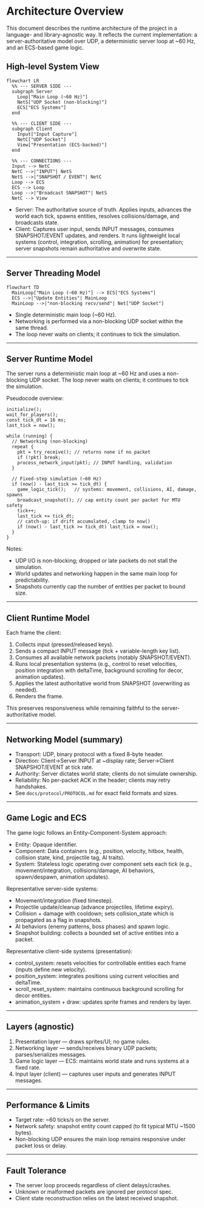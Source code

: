 # Architecture Overview

This document describes the runtime architecture of the project in a language- and library-agnostic way. It reflects the current implementation: a server-authoritative model over UDP, a deterministic server loop at ~60 Hz, and an ECS-based game logic.

## High-level System View

```mermaid
flowchart LR
  %% --- SERVER SIDE ---
  subgraph Server
    Loop["Main Loop (~60 Hz)"]
    NetS["UDP Socket (non-blocking)"]
    ECS["ECS Systems"]
  end

  %% --- CLIENT SIDE ---
  subgraph Client
    Input["Input Capture"]
    NetC["UDP Socket"]
    View["Presentation (ECS-backed)"]
  end

  %% --- CONNECTIONS ---
  Input --> NetC
  NetC -->|"INPUT"| NetS
  NetS -->|"SNAPSHOT / EVENT"| NetC
  Loop --> ECS
  ECS --> Loop
  Loop -->|"Broadcast SNAPSHOT"| NetS
  NetC --> View
```

- Server: The authoritative source of truth. Applies inputs, advances the world each tick, spawns entities, resolves collisions/damage, and broadcasts state.
- Client: Captures user input, sends INPUT messages, consumes SNAPSHOT/EVENT updates, and renders. It runs lightweight local systems (control, integration, scrolling, animation) for presentation; server snapshots remain authoritative and overwrite state.

---

## Server Threading Model

```mermaid
flowchart TD
  MainLoop["Main Loop (~60 Hz)"] --> ECS["ECS Systems"]
  ECS -->|"Update Entities"| MainLoop
  MainLoop -->|"non-blocking recv/send"| Net["UDP Socket"]
```

- Single deterministic main loop (~60 Hz).
- Networking is performed via a non-blocking UDP socket within the same thread.
- The loop never waits on clients; it continues to tick the simulation.

---

## Server Runtime Model

The server runs a deterministic main loop at ~60 Hz and uses a non-blocking UDP socket. The loop never waits on clients; it continues to tick the simulation.

Pseudocode overview:

```
initialize();
wait_for_players();
const tick_dt = 16 ms;
last_tick = now();

while (running) {
  // Networking (non-blocking)
  repeat {
    pkt = try_receive(); // returns none if no packet
    if (!pkt) break;
    process_network_input(pkt); // INPUT handling, validation
  }

  // Fixed-step simulation (~60 Hz)
  if (now() - last_tick >= tick_dt) {
    game_logic_tick();   // systems: movement, collisions, AI, damage, spawns
    broadcast_snapshot(); // cap entity count per packet for MTU safety
    tick++;
    last_tick += tick_dt;
    // catch-up: if drift accumulated, clamp to now()
    if (now() - last_tick >= tick_dt) last_tick = now();
  }
}
```

Notes:
- UDP I/O is non-blocking; dropped or late packets do not stall the simulation.
- World updates and networking happen in the same main loop for predictability.
- Snapshots currently cap the number of entities per packet to bound size.

---

## Client Runtime Model

Each frame the client:
1) Collects input (pressed/released keys).  
2) Sends a compact INPUT message (tick + variable-length key list).  
3) Consumes all available network packets (notably SNAPSHOT/EVENT).  
4) Runs local presentation systems (e.g., control to reset velocities, position integration with deltaTime, background scrolling for decor, animation updates).  
5) Applies the latest authoritative world from SNAPSHOT (overwriting as needed).  
6) Renders the frame.

This preserves responsiveness while remaining faithful to the server-authoritative model.

---

## Networking Model (summary)

- Transport: UDP, binary protocol with a fixed 8-byte header.  
- Direction: Client→Server INPUT at ~display rate; Server→Client SNAPSHOT/EVENT at tick rate.  
- Authority: Server dictates world state; clients do not simulate ownership.  
- Reliability: No per-packet ACK in the header; clients may retry handshakes.  
- See `docs/protocol/PROTOCOL.md` for exact field formats and sizes.

---

## Game Logic and ECS

The game logic follows an Entity-Component-System approach:

- Entity: Opaque identifier.  
- Component: Data containers (e.g., position, velocity, hitbox, health, collision state, kind, projectile tag, AI traits).  
- System: Stateless logic operating over component sets each tick (e.g., movement/integration, collisions/damage, AI behaviors, spawn/despawn, animation updates).

Representative server-side systems:
- Movement/integration (fixed timestep).  
- Projectile update/cleanup (advance projectiles, lifetime expiry).  
- Collision + damage with cooldown; sets collision_state which is propagated as a flag in snapshots.  
- AI behaviors (enemy patterns, boss phases) and spawn logic.  
- Snapshot building: collects a bounded set of active entities into a packet.

Representative client-side systems (presentation):
- control_system: resets velocities for controllable entities each frame (inputs define new velocity).  
- position_system: integrates positions using current velocities and deltaTime.  
- scroll_reset_system: maintains continuous background scrolling for decor entities.  
- animation_system + draw: updates sprite frames and renders by layer.

---

## Layers (agnostic)

1) Presentation layer — draws sprites/UI; no game rules.  
2) Networking layer — sends/receives binary UDP packets; parses/serializes messages.  
3) Game logic layer — ECS: maintains world state and runs systems at a fixed rate.  
4) Input layer (client) — captures user inputs and generates INPUT messages.

---

## Performance & Limits

- Target rate: ~60 ticks/s on the server.  
- Network safety: snapshot entity count capped (to fit typical MTU ~1500 bytes).  
- Non-blocking UDP ensures the main loop remains responsive under packet loss or delay.

---

## Fault Tolerance

- The server loop proceeds regardless of client delays/crashes.  
- Unknown or malformed packets are ignored per protocol spec.  
- Client state reconstruction relies on the latest received snapshot.